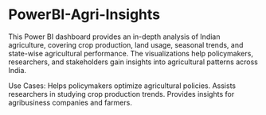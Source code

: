 # PowerBI-Agri-Insights
This Power BI dashboard provides an in-depth analysis of Indian agriculture, covering crop production, land usage, seasonal trends, and state-wise agricultural performance. The visualizations help policymakers, researchers, and stakeholders gain insights into agricultural patterns across India.

Use Cases:
    Helps policymakers optimize agricultural policies.
    Assists researchers in studying crop production trends.
    Provides insights for agribusiness companies and farmers.
